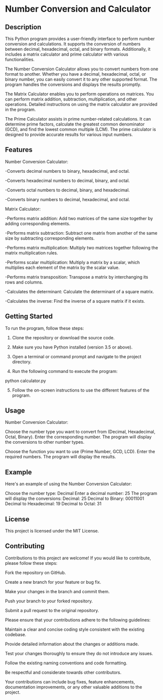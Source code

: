 # Number Conversion and Calculator 

## Description

This Python program provides a user-friendly interface to perform number conversion and calculations. It supports the conversion of numbers between decimal, hexadecimal, octal, and binary formats. Additionally, it includes a matrix calculator and prime calculator with various functionalities.

The Number Conversion Calculator allows you to convert numbers from one format to another. Whether you have a decimal, hexadecimal, octal, or binary number, you can easily convert it to any other supported format. The program handles the conversions and displays the results promptly.

The Matrix Calculator enables you to perform operations on matrices. You can perform matrix addition, subtraction, multiplication, and other operations. Detailed instructions on using the matrix calculator are provided in the program.

The Prime Calculator assists in prime number-related calculations. It can determine prime factors, calculate the greatest common denominator (GCD), and find the lowest common multiple (LCM). The prime calculator is designed to provide accurate results for various input numbers.

## Features
Number Conversion Calculator:

-Converts decimal numbers to binary, hexadecimal, and octal.

-Converts hexadecimal numbers to decimal, binary, and octal.

-Converts octal numbers to decimal, binary, and hexadecimal.

-Converts binary numbers to decimal, hexadecimal, and octal.

Matrix Calculator:

-Performs matrix addition: Add two matrices of the same size together by adding corresponding elements.

-Performs matrix subtraction: Subtract one matrix from another of the same size by subtracting corresponding elements.

-Performs matrix multiplication: Multiply two matrices together following the matrix multiplication rules.

-Performs scalar multiplication: Multiply a matrix by a scalar, which multiplies each element of the matrix by the scalar value.

-Performs matrix transposition: Transpose a matrix by interchanging its rows and columns.

-Calculates the determinant: Calculate the determinant of a square matrix.

-Calculates the inverse: Find the inverse of a square matrix if it exists.

## Getting Started
To run the program, follow these steps:

1. Clone the repository or download the source code.

2. Make sure you have Python installed (version 3.5 or above).

3. Open a terminal or command prompt and navigate to the project directory.

4. Run the following command to execute the program:

python calculator.py

5. Follow the on-screen instructions to use the different features of the program.

## Usage
Number Conversion Calculator:

Choose the number type you want to convert from (Decimal, Hexadecimal, Octal, Binary).
Enter the corresponding number.
The program will display the conversions to other number types.

Choose the function you want to use (Prime Number, GCD, LCD).
Enter the required numbers.
The program will display the results.

## Example
Here's an example of using the Number Conversion Calculator:

Choose the number type: Decimal
Enter a decimal number: 25
The program will display the conversions:
Decimal: 25
Decimal to Binary: 00011001
Decimal to Hexadecimal: 19
Decimal to Octal: 31

## License

This project is licensed under the MIT License.

## Contributing 

Contributions to this project are welcome! If you would like to contribute, please follow these steps:

Fork the repository on GitHub.

Create a new branch for your feature or bug fix.

Make your changes in the branch and commit them.

Push your branch to your forked repository.

Submit a pull request to the original repository.

Please ensure that your contributions adhere to the following guidelines:

Maintain a clear and concise coding style consistent with the existing codebase.

Provide detailed information about the changes or additions made.

Test your changes thoroughly to ensure they do not introduce any issues.

Follow the existing naming conventions and code formatting.

Be respectful and considerate towards other contributors.

Your contributions can include bug fixes, feature enhancements, documentation improvements, or any other valuable additions to the project.


